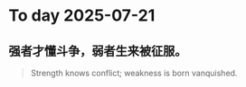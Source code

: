 
# To day 2025-07-21


## 强者才懂斗争，弱者生来被征服。
> Strength knows conflict; weakness is born vanquished.

    